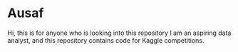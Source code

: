 # Ausaf
Hi, this is for anyone who is looking into this repository
I am an aspiring data analyst, and this repository contains code for Kaggle competitions.
